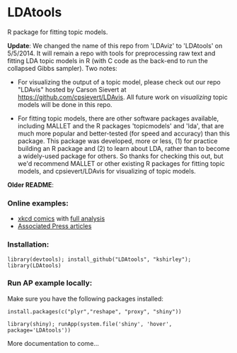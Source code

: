 LDAtools
========

R package for fitting topic models. 

<b>Update</b>: We changed the name of this repo from 'LDAviz' to 'LDAtools' on 5/5/2014. It will remain a repo with tools for preprocessing raw text and fitting LDA topic models in R (with C code as the back-end to run the collapsed Gibbs sampler). Two notes:

* For visualizing the output of a topic model, please check out our repo "LDAvis" hosted by Carson Sievert at https://github.com/cpsievert/LDAvis. All future work on <em>visualizing</em> topic models will be done in this repo.

* For fitting topic models, there are other software packages available, including MALLET and the R packages 'topicmodels' and 'lda', that are much more popular and better-tested (for speed and accuracy) than this package. This package was developed, more or less, (1) for practice building an R package and (2) to learn about LDA, rather than to become a widely-used package for others. So thanks for checking this out, but we'd recommend MALLET or other existing R packages for fitting topic models, and cpsievert/LDAvis for visualizing of topic models.

<b>Older README</b>:

### Online examples:

* [xkcd comics](http://glimmer.rstudio.com/cpsievert/xkcd/) with [full analysis](http://bit.ly/19Dmedr)
* [Associated Press articles](http://glimmer.rstudio.com/cpsievert/LDAviz/)

### Installation:

```library(devtools); install_github("LDAtools", "kshirley"); library(LDAtools)```

### Run AP example locally:

Make sure you have the following packages installed:

```install.packages(c("plyr","reshape", "proxy", "shiny"))```

```library(shiny); runApp(system.file('shiny', 'hover', package='LDAtools'))```

More documentation to come...
